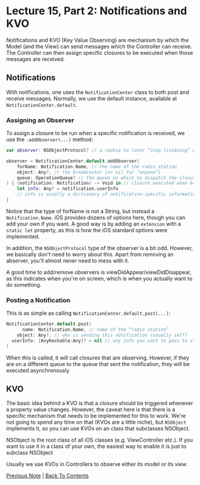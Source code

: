 # Lecture 15, Part 2: Notifications and KVO

Notifications and KVO (Key Value Observing) are mechanism by which the Model (and the View) can send messages which the Controller can receive. The Controller can then assign specific closures to be executed when those messages are received.

## Notifications

With notifications, one uses the `NotificationCenter` class to both post and receive messages. Normally, we use the default instance, available at `NotificationCenter.default`.

### Assigning an Observer

To assign a closure to be run when a specific notification is received, we use the `.addObserver(...)` method:

```Swift
var observer: NSObjectProtocol? // a cookie to later “stop listening” with 

observer = NotificationCenter.default.addObserver(
    forName: Notification.Name, // the name of the radio station 
    object: Any?, // the broadcaster (or nil for “anyone”)
    queue: OperationQueue? // the queue on which to dispatch the closure below
) { (notification: Notification) -> Void in // closure executed when broadcasts occur
    let info: Any? = notification.userInfo
    // info is usually a dictionary of notification-specific information 
}
```

Notice that the type of forName is not a String, but instead a `Notification.Name`. iOS provides dozens of options here, though you can add your own if you want. A good way is by adding an `extension` with a `static let` property, as this is how the iOS standard options were implemented.

In addition, the `NSObjectProtocol` type of the observer is a bit odd. However, we basically don't need to worry about this. Apart from removing an abserver, you'll almost never need to mess with it.

A good time to add/remove observers is viewDidAppear/viewDidDisappear, as this indicates when you're on screen, which is when you actually want to do something.

### Posting a Notification

This is as simple as calling `NotificationCenter.default.post(...)`:

```Swift
NotificationCenter.default.post(
      name: Notification.Name, // name of the “radio station”
    object: Any?, // who is sending this notification (usually self)
  userInfo: [AnyHashable:Any]? = nil // any info you want to pass to station listeners
)
```

When this is called, it will call closures that are observing. However, if they are on a different queue to the queue that sent the notification, they will be executed asynchronously

## KVO

The basic idea behind a KVO is that a closure should be triggered whenever a property value changes. However, the caveat here is that there is a specific mechanism that needs to be implemented for this to work. We're not going to spend any time on that (KVOs are a little niche), but `NSObject` implements it, so you can use KVOs on an class that subclasses NSObject.

NSObject is the root class of all iOS classes (e.g. ViewController etc.). If you want to use it in a class of your own, the easiest way to enable it is just to subclass NSObject

Usually we use KVOs in Controllers to observe either its model or its view.


[Previous Note](../Lecture%2015%20-%20Alerts%20Notifications%20and%20the%20Application%20Lifecycle/Part%201%20-%20Alerts%20and%20Action%20Sheets.md) | [Back To Contents](https://github.com/Firanus/stanford-iOS-lecture-notes)
